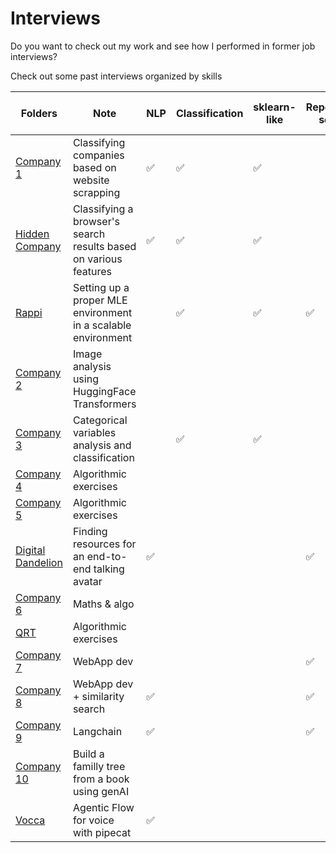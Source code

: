 # Interviews

Do you want to check out my work and see how I performed in former job interviews?

Check out some past interviews organized by skills

| Folders   |  Note | NLP  | Classification | sklearn-like | Repository setup| Core algorithmic Hackerank/Leetcode-like| OOP| CV |Agentic AI |
|---|---|---| --- | --- | ---|---|---|---|---|
| [Company 1](company1/)   | Classifying companies based on website scrapping  | ✅|✅|✅||||||
| [Hidden Company](text_classification/)   | Classifying a browser's search results based on various features  | ✅|✅|✅|||✅|||
| [Rappi](Rappi/)   | Setting up a proper MLE environment in a scalable environment  | |✅|✅|✅||✅|||
| [Company 2](company2/)   | Image analysis using HuggingFace Transformers  | ||||||✅||
|[Company 3](company3/)   | Categorical variables analysis and classification  ||✅|✅||||||
|[Company 4](company4/)   | Algorithmic exercises  |||||✅||||
|[Company 5](company5/)   | Algorithmic exercises  |||||✅||||
|[Digital Dandelion](digital%20dandelion/)   | Finding resources for an end-to-end talking avatar  |✅|||✅|||✅||
|[Company 6](company6/)   | Maths & algo  |||||✅||||
|[QRT](QRT/)   | Algorithmic exercises  |||||✅||||
|[Company 7](company7/README.md)   | WebApp dev  ||||✅|||||
|[Company 8](company8/README.md)   | WebApp dev + similarity search |✅|||✅||✅|||
|[Company 9](company9/README.md)   | Langchain  |✅|||✅|||||
|[Company 10](company10/README.md)   | Build a familly tree from a book using genAI  |||||✅|||✅|
|[Vocca](vocca_test/README.md)   | Agentic Flow for voice with pipecat |✅||||✅|✅||✅|
